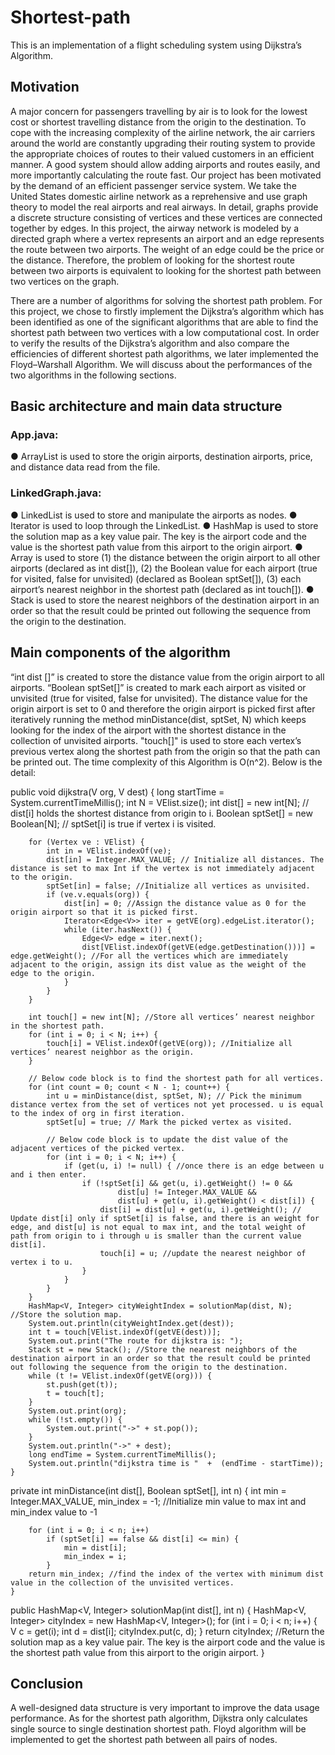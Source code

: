 # Shortest-path
This is an implementation of a flight scheduling system using Dijkstra’s Algorithm.
## Motivation
A major concern for passengers travelling by air is to look for the lowest cost or shortest travelling distance from the origin to the destination. To cope with the increasing complexity of the airline network, the air carriers around the world are constantly upgrading their routing system to provide the appropriate choices of routes to their valued customers in an efficient manner. A good system should allow adding airports and routes easily, and more importantly calculating the route fast. Our project has been motivated by the demand of an efficient passenger service system. We take the United States domestic airline network as a reprehensive and use graph theory to model the real airports and real airways. In detail, graphs provide a discrete structure consisting of vertices and these vertices are connected together by edges. In this project, the airway network is modeled by a directed graph where a vertex represents an airport and an edge represents the route between two airports. The weight of an edge could be the price or the distance. Therefore, the problem of looking for the shortest route between two airports is equivalent to looking for the shortest path between two vertices on the graph.

There are a number of algorithms for solving the shortest path problem. For this project, we chose to firstly implement the Dijkstra’s algorithm which has been identified as one of the significant algorithms that are able to find the shortest path between two vertices with a low computational cost. In order to verify the results of the Dijkstra’s algorithm and also compare the efficiencies of different shortest path algorithms, we later implemented the Floyd–Warshall Algorithm. We will discuss about the performances of the two algorithms in the following sections.
## Basic architecture and main data structure
### App.java:
●	ArrayList is used to store the origin airports, destination airports, price, and distance data read from the file.
### LinkedGraph.java:
●	LinkedList is used to store and manipulate the airports as nodes.
●	Iterator is used to loop through the LinkedList.
●	HashMap is used to store the solution map as a key value pair. The key is the airport code and the value is the shortest path value from this airport to the origin airport.
●	Array is used to store (1) the distance between the origin airport to all other airports (declared as int dist[]), (2) the Boolean value for each airport (true for visited, false for unvisited) (declared as Boolean sptSet[]), (3) each airport’s nearest neighbor in the shortest path (declared as int touch[]).
●	Stack is used to store the nearest neighbors of the destination airport in an order so that the result could be printed out following the sequence from the origin to the destination.
## Main components of the algorithm
“int dist []” is created to store the distance value from the origin airport to all airports. “Boolean sptSet[]” is created to mark each airport as visited or unvisited (true for visited, false for unvisited). The distance value for the origin airport is set to 0 and therefore the origin airport is picked first after iteratively running the method minDistance(dist, sptSet, N) which keeps looking for the index of the airport with the shortest distance in the collection of unvisited airports. "touch[]" is used to store each vertex’s previous vertex along the shortest path from the origin so that the path can be printed out. The time complexity of this Algorithm is O(n^2). Below is the detail:
 
public void dijkstra(V org, V dest) {
		long startTime = System.currentTimeMillis();
		int N = VElist.size();
		int dist[] = new int[N]; // dist[i] holds the shortest distance from origin to i.
		Boolean sptSet[] = new Boolean[N]; // sptSet[i] is true if vertex i is visited.

		for (Vertex ve : VElist) {
			int in = VElist.indexOf(ve);
			dist[in] = Integer.MAX_VALUE; // Initialize all distances. The distance is set to max Int if the vertex is not immediately adjacent to the origin.
			sptSet[in] = false; //Initialize all vertices as unvisited.
			if (ve.v.equals(org)) {
				dist[in] = 0; //Assign the distance value as 0 for the origin airport so that it is picked first.
				Iterator<Edge<V>> iter = getVE(org).edgeList.iterator();
				while (iter.hasNext()) {
					Edge<V> edge = iter.next();
					dist[VElist.indexOf(getVE(edge.getDestination()))] = edge.getWeight(); //For all the vertices which are immediately adjacent to the origin, assign its dist value as the weight of the edge to the origin.
				}
			}
		}

		int touch[] = new int[N]; //Store all vertices’ nearest neighbor in the shortest path.
		for (int i = 0; i < N; i++) {
			touch[i] = VElist.indexOf(getVE(org)); //Initialize all vertices’ nearest neighbor as the origin.
		}

		// Below code block is to find the shortest path for all vertices.
		for (int count = 0; count < N - 1; count++) {
			int u = minDistance(dist, sptSet, N); // Pick the minimum distance vertex from the set of vertices not yet processed. u is equal to the index of org in first iteration.		
			sptSet[u] = true; // Mark the picked vertex as visited.

			// Below code block is to update the dist value of the adjacent vertices of the picked vertex.
			for (int i = 0; i < N; i++) {
				if (get(u, i) != null) { //once there is an edge between u and i then enter. 
					if (!sptSet[i] && get(u, i).getWeight() != 0 &&
							dist[u] != Integer.MAX_VALUE &&
							dist[u] + get(u, i).getWeight() < dist[i]) {
						dist[i] = dist[u] + get(u, i).getWeight(); // Update dist[i] only if sptSet[i] is false, and there is an weight for edge, and dist[u] is not equal to max int, and the total weight of path from origin to i through u is smaller than the current value dist[i].
						touch[i] = u; //update the nearest neighbor of vertex i to u.
					}
				}
			}
		}
		HashMap<V, Integer> cityWeightIndex = solutionMap(dist, N); //Store the solution map.
		System.out.println(cityWeightIndex.get(dest));
		int t = touch[VElist.indexOf(getVE(dest))];
		System.out.print("The route for dijkstra is: ");
		Stack st = new Stack(); //Store the nearest neighbors of the destination airport in an order so that the result could be printed out following the sequence from the origin to the destination.
		while (t != VElist.indexOf(getVE(org))) {
			st.push(get(t));
			t = touch[t];
		}
		System.out.print(org);
		while (!st.empty()) {
			System.out.print("->" + st.pop());
		}
		System.out.println("->" + dest);
		long endTime = System.currentTimeMillis();
		System.out.println("dijkstra time is "  +  (endTime - startTime));
	}

private int minDistance(int dist[], Boolean sptSet[], int n) { 
		int min = Integer.MAX_VALUE, min_index = -1; //Initialize min value to max int and min_index value to -1

		for (int i = 0; i < n; i++)
			if (sptSet[i] == false && dist[i] <= min) {
				min = dist[i];
				min_index = i;
			}
		return min_index; //find the index of the vertex with minimum dist value in the collection of the unvisited vertices.
	}

public HashMap<V, Integer> solutionMap(int dist[], int n) {
		HashMap<V, Integer> cityIndex = new HashMap<V, Integer>();
		for (int i = 0; i < n; i++) {
			V c = get(i);
			int d = dist[i];
			cityIndex.put(c, d);
		}
		return cityIndex; //Return the solution map as a key value pair. The key is the airport code and the value is the shortest path value from this airport to the origin airport.
	}
  ## Conclusion
  A well-designed data structure is very important to improve the data usage performance. As for the shortest path algorithm, Dijkstra only calculates single source to single destination shortest path. Floyd algorithm will be implemented to get the shortest path between all pairs of nodes.

